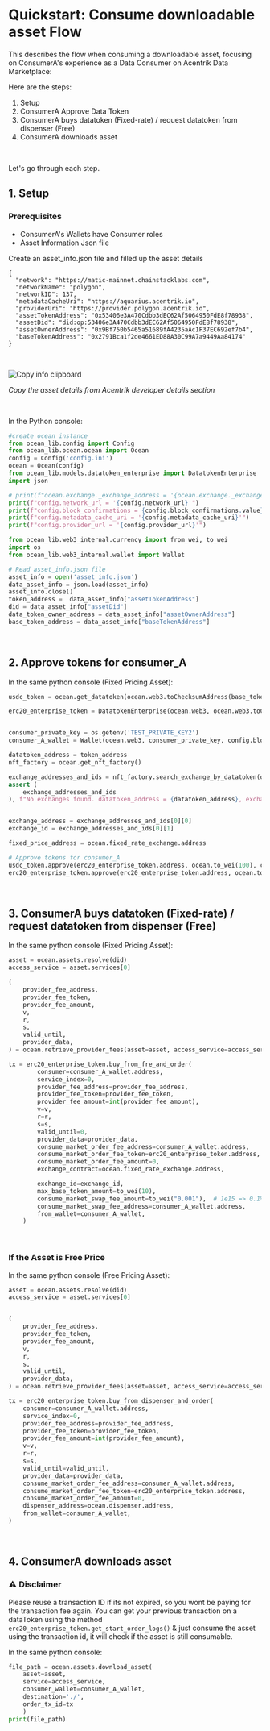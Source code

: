 # Quickstart: Consume downloadable asset Flow

This describes the flow when consuming a downloadable asset, focusing on ConsumerA's experience as a Data Consumer on Acentrik Data Marketplace:

Here are the steps:

1.  Setup
2.  ConsumerA Approve Data Token
3.  ConsumerA buys datatoken (Fixed-rate) / request datatoken from dispenser (Free)
4.  ConsumerA downloads asset

<br />

Let's go through each step.

## 1. Setup

### Prerequisites

- ConsumerA's Wallets have Consumer roles
- Asset Information Json file

Create an asset_info.json file and filled up the asset details

```
{
  "network": "https://matic-mainnet.chainstacklabs.com",
  "networkName": "polygon",
  "networkID": 137,
  "metadataCacheUri": "https://aquarius.acentrik.io",
  "providerUri": "https://provider.polygon.acentrik.io",
  "assetTokenAddress": "0x53406e3A470Cdbb3dEC62Af5064950FdE8f78938",
  "assetDid": "did:op:53406e3A470Cdbb3dEC62Af5064950FdE8f78938",
  "assetOwnerAddress": "0x9Bf750b5465a51689fA4235aAc1F37EC692ef7b4",
  "baseTokenAddress": "0x2791Bca1f2de4661ED88A30C99A7a9449Aa84174"
}
```

<br />

![Copy info clipboard](./copy_info_clipboard.gif)

<em>Copy the asset details from Acentrik developer details section</em>

<br />

In the Python console:

```python
#create ocean instance
from ocean_lib.config import Config
from ocean_lib.ocean.ocean import Ocean
config = Config('config.ini')
ocean = Ocean(config)
from ocean_lib.models.datatoken_enterprise import DatatokenEnterprise
import json

# print(f"ocean.exchange._exchange_address = '{ocean.exchange._exchange_address}'")
print(f"config.network_url = '{config.network_url}'")
print(f"config.block_confirmations = {config.block_confirmations.value}")
print(f"config.metadata_cache_uri = '{config.metadata_cache_uri}'")
print(f"config.provider_url = '{config.provider_url}'")

from ocean_lib.web3_internal.currency import from_wei, to_wei
import os
from ocean_lib.web3_internal.wallet import Wallet

# Read asset_info.json file
asset_info = open('asset_info.json')
data_asset_info = json.load(asset_info)
asset_info.close()
token_address =  data_asset_info["assetTokenAddress"]
did = data_asset_info["assetDid"]
data_token_owner_address = data_asset_info["assetOwnerAddress"]
base_token_address = data_asset_info["baseTokenAddress"]
```

<br />

## 2. Approve tokens for consumer_A

In the same python console (Fixed Pricing Asset):

```python
usdc_token = ocean.get_datatoken(ocean.web3.toChecksumAddress(base_token_address))

erc20_enterprise_token = DatatokenEnterprise(ocean.web3, ocean.web3.toChecksumAddress(token_address))


consumer_private_key = os.getenv('TEST_PRIVATE_KEY2')
consumer_A_wallet = Wallet(ocean.web3, consumer_private_key, config.block_confirmations,  config.transaction_timeout)

datatoken_address = token_address
nft_factory = ocean.get_nft_factory()

exchange_addresses_and_ids = nft_factory.search_exchange_by_datatoken(ocean.fixed_rate_exchange, erc20_enterprise_token.address, exchange_owner=data_token_owner_address)
assert (
    exchange_addresses_and_ids
), f"No exchanges found. datatoken_address = {datatoken_address}, exchange_owner = {data_token_owner_address}."


exchange_address = exchange_addresses_and_ids[0][0]
exchange_id = exchange_addresses_and_ids[0][1]

fixed_price_address = ocean.fixed_rate_exchange.address

# Approve tokens for consumer_A
usdc_token.approve(erc20_enterprise_token.address, ocean.to_wei(100), consumer_A_wallet)
erc20_enterprise_token.approve(erc20_enterprise_token.address, ocean.to_wei(100), consumer_A_wallet)
```

<br />

## 3. ConsumerA buys datatoken (Fixed-rate) / request datatoken from dispenser (Free)

In the same python console (Fixed Pricing Asset):

```python
asset = ocean.assets.resolve(did)
access_service = asset.services[0]

(
    provider_fee_address,
    provider_fee_token,
    provider_fee_amount,
    v,
    r,
    s,
    valid_until,
    provider_data,
) = ocean.retrieve_provider_fees(asset=asset, access_service=access_service, publisher_wallet=consumer_A_wallet)

tx = erc20_enterprise_token.buy_from_fre_and_order(
        consumer=consumer_A_wallet.address,
        service_index=0,
        provider_fee_address=provider_fee_address,
        provider_fee_token=provider_fee_token,
        provider_fee_amount=int(provider_fee_amount),
        v=v,
        r=r,
        s=s,
        valid_until=0,
        provider_data=provider_data,
        consume_market_order_fee_address=consumer_A_wallet.address,
        consume_market_order_fee_token=erc20_enterprise_token.address,
        consume_market_order_fee_amount=0,
        exchange_contract=ocean.fixed_rate_exchange.address,

        exchange_id=exchange_id,
        max_base_token_amount=to_wei(10),
        consume_market_swap_fee_amount=to_wei("0.001"),  # 1e15 => 0.1%
        consume_market_swap_fee_address=consumer_A_wallet.address,
        from_wallet=consumer_A_wallet,
    )
```

<br />

### If the Asset is Free Price

In the same python console (Free Pricing Asset):

```python
asset = ocean.assets.resolve(did)
access_service = asset.services[0]


(
    provider_fee_address,
    provider_fee_token,
    provider_fee_amount,
    v,
    r,
    s,
    valid_until,
    provider_data,
) = ocean.retrieve_provider_fees(asset=asset, access_service=access_service, publisher_wallet=consumer_A_wallet)

tx = erc20_enterprise_token.buy_from_dispenser_and_order(
    consumer=consumer_A_wallet.address,
    service_index=0,
    provider_fee_address=provider_fee_address,
    provider_fee_token=provider_fee_token,
    provider_fee_amount=int(provider_fee_amount),
    v=v,
    r=r,
    s=s,
    valid_until=valid_until,
    provider_data=provider_data,
    consume_market_order_fee_address=consumer_A_wallet.address,
    consume_market_order_fee_token=erc20_enterprise_token.address,
    consume_market_order_fee_amount=0,
    dispenser_address=ocean.dispenser.address,
    from_wallet=consumer_A_wallet,
)
```

<br />

## 4. ConsumerA downloads asset

### ⚠️ Disclaimer

Please reuse a transaction ID if its not expired, so you wont be paying for the transaction fee again.
You can get your previous transaction on a dataToken using the method `erc20_enterprise_token.get_start_order_logs()` & just consume the asset using the transaction id, it will check if the asset is still consumable.

In the same python console:

```python
file_path = ocean.assets.download_asset(
    asset=asset,
    service=access_service,
    consumer_wallet=consumer_A_wallet,
    destination='./',
    order_tx_id=tx
    )
print(file_path)
```
